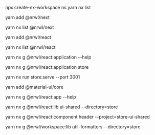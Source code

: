 npx create-nx-workspace ns
yarn nx list

yarn add @nrwl/next

yarn nx list @nrwl/next

yarn add @nrwl/react

yarn nx list @nrwl/react

yarn nx g @nrwl/react:application --help

yarn nx g @nrwl/react:application store

yarn nx run store:serve --port 3001

yarn add @material-ui/core

yarn nx g @nrwl/react:app --help

yarn nx g @nrwl/react:lib ui-shared --directory=store

yarn nx g @nrwl/react:component header --project=store-ui-shared

yarn nx g @nrwl/workspace:lib util-formatters --directory=store
